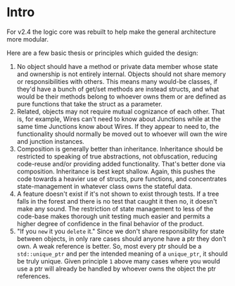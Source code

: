 # Intro

For v2.4 the logic core was rebuilt to help make the general architecture more modular.

Here are a few basic thesis or principles which guided the design:

1. No object should have a method or private data member whose state and ownership is not entirely internal. Objects should not share memory or responsibilities with others. This means many would-be classes, if they'd have a bunch of get/set methods are instead structs, and what would be their methods belong to whoever owns them or are defined as pure functions that take the struct as a parameter.
2. Related, objects may not require mutual cognizance of each other. That is, for example, Wires can't need to know about Junctions while at the same time Junctions know about Wires. If they appear to need to, the functionality should normally be moved out to whoever will own the wire and junction instances.
3. Composition is generally better than inheritance. Inheritance should be restricted to speaking of true abstractions, not obfuscation, reducing code-reuse and/or providing added functionality. That's better done via composition. Inheritance is best kept shallow. Again, this pushes the code towards a heavier use of structs, pure functions, and concentrates state-management in whatever class owns the stateful data.
4. A feature doesn't exist if it's not shown to exist through tests. If a tree falls in the forest and there is no test that caught it then no, it doesn't make any sound. The restriction of state management to less of the code-base makes thorough unit testing much easier and permits a higher degree of confidence in the final behavior of the product.
5. "If you `new` it you `delete` it." Since we don't share responsibility for state between objects, in only rare cases should anyone have a ptr they don't own. A weak reference is better. So, most every ptr should be a `std::unique_ptr` and per the intended meaning of a `unique_ptr`, it should be truly unique. Given principle `1` above many cases where you would use a ptr will already be handled by whoever owns the object the ptr references.
